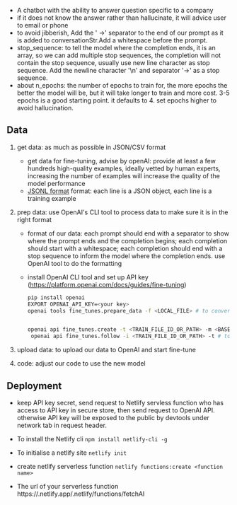 - A chatbot with the ability to answer question specific to a company
- if it does not know the answer rather than hallucinate, it will advice user to email or phone
- to avoid jibberish, Add the ' ->' separator to the end of our prompt as it is added to conversationStr.Add a whitespace before the prompt.
- stop_sequence: to tell the model where the completion ends, it is an array, so we can add multiple stop sequences, the completion will not contain the stop sequence, usually use new line character as stop sequence. Add the newline character '\n' and separator '->' as a stop sequence.
- about n_epochs: the number of epochs to train for, the more epochs the better the model will be, but it will take longer to train and more cost. 3-5 epochs is a good starting point. it defaults to 4. set epochs higher to avoid hallucination.

## Data

1. get data: as much as possible in JSON/CSV format

   - get data for fine-tuning, advise by openAI: provide at least a few hundreds high-quality examples, ideally vetted by human experts, increasing the number of examples will increase the quality of the model performance
   - [JSONL format](https://jsonlines.org/) format: each line is a JSON object, each line is a training example

2. prep data: use OpenAI's CLI tool to process data to make sure it is in the right format

   - format of our data: each prompt should end with a separator to show where the prompt ends and the completion begins; each completion should start with a whitespace; each completion should end with a stop sequence to inform the model where the completion ends. use OpenAI tool to do the formatting
   - install OpenAI CLI tool and set up API key
     (https://platform.openai.com/docs/guides/fine-tuning)

     ```bash
     pip install openai
     EXPORT OPENAI_API_KEY=<your key>
     openai tools fine_tunes.prepare_data -f <LOCAL_FILE> # to convert to JSONL format


     openai api fine_tunes.create -t <TRAIN_FILE_ID_OR_PATH> -m <BASE_MODEL> --n_epochs 16 # to create a new fine-tuning model
      openai api fine_tunes.follow -i <TRAIN_FILE_ID_OR_PATH> -t # to follow the progress of the fine-tuning model
     ```

3. upload data: to upload our data to OpenAI and start fine-tune
4. code: adjust our code to use the new model

## Deployment

- keep API key secret, send request to Netlify servless function who has access to API key in secure store, then send request to OpenAI API. otherwise API key will be exposed to the public by devtools under network tab in request header.
- To install the Netlify cli
  `npm install netlify-cli -g`

- To initialise a netlify site
  `netlify init`
- create netlify serverless function
  `netlify functions:create <function name>`
- The url of your serverless function
  https://<YOUR-SITE-URL>.netlify.app/.netlify/functions/fetchAI
